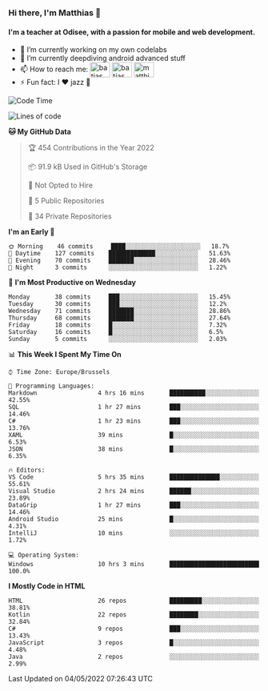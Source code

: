 ### Hi there, I'm Matthias 👋

#### I'm a teacher at Odisee, with a passion for mobile and web development.

- 🔭 I’m currently working on my own codelabs
- 🌱 I’m currently deepdiving android advanced stuff
- 📫 How to reach me: <a href="https://dev.to/batjas" target="_blank"><img align="center" src="https://raw.githubusercontent.com/rahuldkjain/github-profile-readme-generator/master/src/images/icons/Social/devto.svg" alt="batjas" height="30" width="40" /></a>
<a href="https://twitter.com/batjas" target="_blank"><img align="center" src="https://raw.githubusercontent.com/rahuldkjain/github-profile-readme-generator/master/src/images/icons/Social/twitter.svg" alt="batjas" height="30" width="40" /></a>
<a href="https://linkedin.com/in/matthiasdruwé" target="_blank"><img align="center" src="https://raw.githubusercontent.com/rahuldkjain/github-profile-readme-generator/master/src/images/icons/Social/linked-in-alt.svg" alt="matthiasdruwé" height="30" width="40" /></a>
- ⚡ Fun fact: I ❤ jazz 🎷


<!--START_SECTION:waka-->
![Code Time](http://img.shields.io/badge/Code%20Time-261%20hrs%2038%20mins-blue)

![Lines of code](https://img.shields.io/badge/From%20Hello%20World%20I%27ve%20Written-217%20Thousand%20lines%20of%20code-blue)

**🐱 My GitHub Data** 

> 🏆 454 Contributions in the Year 2022
 > 
> 📦 91.9 kB Used in GitHub's Storage 
 > 
> 🚫 Not Opted to Hire
 > 
> 📜 5 Public Repositories 
 > 
> 🔑 34 Private Repositories  
 > 
**I'm an Early 🐤** 

```text
🌞 Morning    46 commits     ████░░░░░░░░░░░░░░░░░░░░░   18.7% 
🌆 Daytime    127 commits    █████████████░░░░░░░░░░░░   51.63% 
🌃 Evening    70 commits     ███████░░░░░░░░░░░░░░░░░░   28.46% 
🌙 Night      3 commits      ░░░░░░░░░░░░░░░░░░░░░░░░░   1.22%

```
📅 **I'm Most Productive on Wednesday** 

```text
Monday       38 commits     ███░░░░░░░░░░░░░░░░░░░░░░   15.45% 
Tuesday      30 commits     ███░░░░░░░░░░░░░░░░░░░░░░   12.2% 
Wednesday    71 commits     ███████░░░░░░░░░░░░░░░░░░   28.86% 
Thursday     68 commits     ███████░░░░░░░░░░░░░░░░░░   27.64% 
Friday       18 commits     █░░░░░░░░░░░░░░░░░░░░░░░░   7.32% 
Saturday     16 commits     █░░░░░░░░░░░░░░░░░░░░░░░░   6.5% 
Sunday       5 commits      ░░░░░░░░░░░░░░░░░░░░░░░░░   2.03%

```


📊 **This Week I Spent My Time On** 

```text
⌚︎ Time Zone: Europe/Brussels

💬 Programming Languages: 
Markdown                 4 hrs 16 mins       ██████████░░░░░░░░░░░░░░░   42.55% 
SQL                      1 hr 27 mins        ███░░░░░░░░░░░░░░░░░░░░░░   14.46% 
C#                       1 hr 23 mins        ███░░░░░░░░░░░░░░░░░░░░░░   13.76% 
XAML                     39 mins             █░░░░░░░░░░░░░░░░░░░░░░░░   6.53% 
JSON                     38 mins             █░░░░░░░░░░░░░░░░░░░░░░░░   6.35%

🔥 Editors: 
VS Code                  5 hrs 35 mins       ██████████████░░░░░░░░░░░   55.61% 
Visual Studio            2 hrs 24 mins       ██████░░░░░░░░░░░░░░░░░░░   23.89% 
DataGrip                 1 hr 27 mins        ███░░░░░░░░░░░░░░░░░░░░░░   14.46% 
Android Studio           25 mins             █░░░░░░░░░░░░░░░░░░░░░░░░   4.31% 
IntelliJ                 10 mins             ░░░░░░░░░░░░░░░░░░░░░░░░░   1.72%

💻 Operating System: 
Windows                  10 hrs 3 mins       █████████████████████████   100.0%

```

**I Mostly Code in HTML** 

```text
HTML                     26 repos            █████████░░░░░░░░░░░░░░░░   38.81% 
Kotlin                   22 repos            ████████░░░░░░░░░░░░░░░░░   32.84% 
C#                       9 repos             ███░░░░░░░░░░░░░░░░░░░░░░   13.43% 
JavaScript               3 repos             █░░░░░░░░░░░░░░░░░░░░░░░░   4.48% 
Java                     2 repos             ░░░░░░░░░░░░░░░░░░░░░░░░░   2.99%

```



 Last Updated on 04/05/2022 07:26:43 UTC
<!--END_SECTION:waka-->
